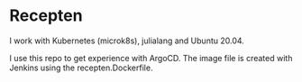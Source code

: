 # Recepten

I work with Kubernetes (microk8s), julialang and Ubuntu 20.04.

I use this repo to get experience with ArgoCD. The image file is created with Jenkins using the recepten.Dockerfile.